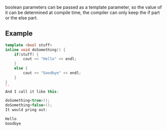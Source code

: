 boolean parameters can be passed as a template parameter, so the value of it can be determined at compile time, 
the compiler can only keep the if part or the else part.

## Example
```c++
template <bool stuff>
inline void doSomething() {
    if(stuff) {
        cout << "Hello" << endl;
    }
    else {
        cout << "Goodbye" << endl;
    }
}
``
And I call it like this:

doSomething<true>();
doSomething<false>();
It would pring out:

Hello
Goodbye
